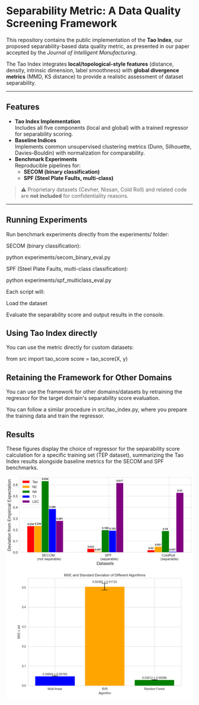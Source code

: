 # Separability Metric: A Data Quality Screening Framework

This repository contains the public implementation of the **Tao Index**, our proposed separability-based data quality metric, as presented in our paper accepted by the *Journal of Intelligent Manufacturing*.  

The Tao Index integrates **local/topological-style features** (distance, density, intrinsic dimension, label smoothness) with **global divergence metrics** (MMD, KS distance) to provide a realistic assessment of dataset separability.

---

## Features
- **Tao Index Implementation**  
  Includes all five components (local and global) with a trained regressor for separability scoring.
- **Baseline Indices**  
  Implements common unsupervised clustering metrics (Dunn, Silhouette, Davies–Bouldin) with normalization for comparability.
- **Benchmark Experiments**  
  Reproducible pipelines for:
  - **SECOM (binary classification)**  
  - **SPF (Steel Plate Faults, multi-class)**  

> ⚠️ Proprietary datasets (Cevher, Nissan, Cold Roll) and related code are **not included** for confidentiality reasons.

---

## Running Experiments

Run benchmark experiments directly from the experiments/ folder:

SECOM (binary classification):

python experiments/secom_binary_eval.py


SPF (Steel Plate Faults, multi-class classification):

python experiments/spf_multiclass_eval.py


Each script will:

Load the dataset

Evaluate the separability score and output results in the console.

## Using Tao Index directly

You can use the metric directly for custom datasets:

from src import tao_score
score = tao_score(X, y)

## Retaining the Framework for Other Domains

You can use the framework for other domains/datasets by retraining the regressor for the target domain's separability score evaluation. 

You can follow a similar procedure in src/tao_index.py, where you prepare the training data and train the regressor.

## Results

These figures display the choice of regressor for the separability score calculation for a specific training set (TEP dataset), summarizing the Tao Index results alongside baseline metrics for the SECOM and SPF benchmarks.

<img src="Plots/separability_scores.pdf" alt="Separability Scores" width="600"/>
<img src="Plots/mse_performance.pdf" alt="Performance" width="600"/>
